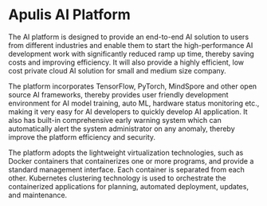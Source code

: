 # Apulis AI Platform

The AI platform is designed to provide an end-to-end AI solution to users from different industries and enable them to start the high-performance AI development work with significantly reduced ramp up time, thereby saving costs and improving efficiency. It will also provide a highly efficient, low cost private cloud AI solution for small and medium size company.

The platform incorporates TensorFlow, PyTorch, MindSpore and other open source AI frameworks, thereby provides user friendly development environment for AI model training, auto ML, hardware status monitoring etc., making it very easy for AI developers to quickly develop AI application. It also has built-in comprehensive early warning system which can automatically alert the system administrator on any anomaly, thereby improve the platform efficiency and security.

The platform adopts the lightweight virtualization technologies, such as Docker containers that containerizes one or more programs, and provide a standard management interface. Each container is separated from each other. Kubernetes clustering technology is used to orchestrate the containerized applications for planning, automated deployment, updates, and maintenance.
